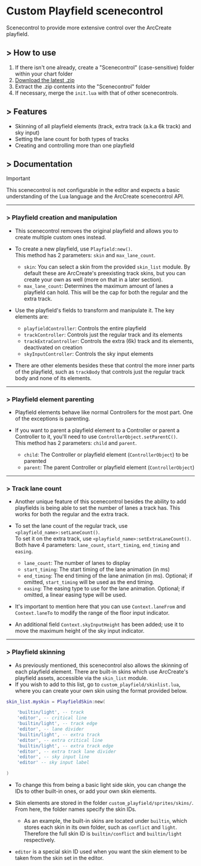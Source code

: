 # Custom Playfield scenecontrol

Scenecontrol to provide more extensive control over the ArcCreate playfield.

## > How to use

1. If there isn't one already, create a "Scenecontrol" (case-sensitive) folder within your chart folder
2. [Download the latest .zip](https://github.com/bagofbeanes/custom-playfield-scenecontrol/archive/refs/heads/main.zip)
3. Extract the .zip contents into the "Scenecontrol" folder
4. If necessary, merge the `init.lua` with that of other scenecontrols.

## > Features

- Skinning of all playfield elements (track, extra track (a.k.a 6k track) and sky input)
- Setting the lane count for both types of tracks
- Creating and controlling more than one playfield

## > Documentation

> [!IMPORTANT]
> This scenecontrol is not configurable in the editor and expects a basic understanding of the Lua language and the ArcCreate scenecontrol API.

<hr>

### > Playfield creation and manipulation

- This scenecontrol removes the original playfield and allows you to create multiple custom ones instead.
- To create a new playfield, use `Playfield:new()`.<br/>
  This method has 2 parameters: `skin` and `max_lane_count`.

  - `skin`: You can select a skin from the provided `skin_list` module. By default these are ArcCreate's preexisting track skins, but you can create your own as well (more on that in a later section).
  - `max_lane_count`: Determines the maximum amount of lanes a playfield can hold. This will be the cap for both the regular and the extra track.

- Use the playfield's fields to transform and manipulate it. The key elements are:
  - `playfieldController`: Controls the entire playfield
  - `trackController`: Controls just the regular track and its elements
  - `trackExtraController`: Controls the extra (6k) track and its elements, deactivated on creation
  - `skyInputController`: Controls the sky input elements
- There are other elements besides these that control the more inner parts of the playfield, such as `trackBody` that controls just the regular track body and none of its elements.

<hr>

### > Playfield element parenting

- Playfield elements behave like normal Controllers for the most part. One of the exceptions is parenting.
- If you want to parent a playfield element to a Controller or parent a Controller to it, you'll need to use `ControllerObject.setParentC()`.<br/>
  This method has 2 parameters: `child` and `parent`.
  
  - `child`: The Controller or playfield element (`ControllerObject`) to be parented
  - `parent`: The parent Controller or playfield element (`ControllerObject`)

<hr>

### > Track lane count

- Another unique feature of this scenecontrol besides the ability to add playfields is being able to set the number of lanes a track has. This works for both the regular and the extra track.
- To set the lane count of the regular track, use `<playfield_name>:setLaneCount()`.<br/>
  To set it on the extra track, use `<playfield_name>:setExtraLaneCount()`.<br/>
  Both have 4 parameters: `lane_count`, `start_timing`, `end_timing` and `easing`.

  - `lane_count`: The number of lanes to display
  - `start_timing`: The start timing of the lane animation (in ms)
  - `end_timing`: The end timing of the lane animation (in ms). Optional; if omitted, `start_timing` will be used as the end timing.
  - `easing`: The easing type to use for the lane animation. Optional; if omitted, a linear easing type will be used.

- It's important to mention here that you can use `Context.laneFrom` and `Context.laneTo` to modify the range of the floor input indicator.
- An additional field `Context.skyInputHeight` has been added; use it to move the maximum height of the sky input indicator.

<hr>

### > Playfield skinning

- As previously mentioned, this scenecontrol also allows the skinning of each playfield element. There are built-in skins which use ArcCreate's playfield assets, accessible via the `skin_list` module.
- If you wish to add to this list, go to `custom_playfield/skinlist.lua`, where you can create your own skin using the format provided below.
  
```lua
skin_list.myskin = PlayfieldSkin:new(

    'builtin/light', -- track
    'editor', -- critical line
    'builtin/light', -- track edge
    'editor', -- lane divider
    'builtin/light', -- extra track
    'editor', -- extra critical line
    'builtin/light', -- extra track edge
    'editor', -- extra track lane divider
    'editor', -- sky input line
    'editor' -- sky input label

)
```

- To change this from being a basic light side skin, you can change the IDs to other built-in ones, or add your own skin elements.
  
- Skin elements are stored in the folder `custom_playfield/sprites/skins/`. From here, the folder names specify the skin IDs.
  - As an example, the built-in skins are located under `builtin`, which stores each skin in its own folder, such as `conflict` and `light`. Therefore the full skin ID is `builtin/conflict` and `builtin/light` respectively.
  
- `editor` is a special skin ID used when you want the skin element to be taken from the skin set in the editor.
